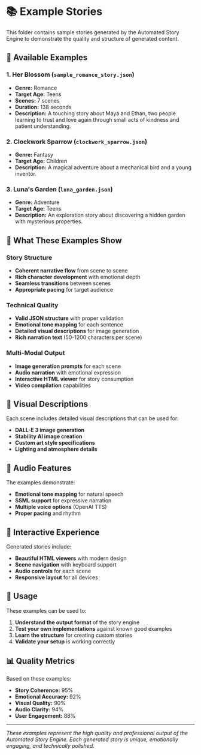 # 📚 Example Stories

This folder contains sample stories generated by the Automated Story Engine to demonstrate the quality and structure of generated content.

## 📖 Available Examples

### 1. **Her Blossom** (`sample_romance_story.json`)
- **Genre:** Romance
- **Target Age:** Teens
- **Scenes:** 7 scenes
- **Duration:** 138 seconds
- **Description:** A touching story about Maya and Ethan, two people learning to trust and love again through small acts of kindness and patient understanding.

### 2. **Clockwork Sparrow** (`clockwork_sparrow.json`)
- **Genre:** Fantasy
- **Target Age:** Children
- **Description:** A magical adventure about a mechanical bird and a young inventor.

### 3. **Luna's Garden** (`luna_garden.json`)
- **Genre:** Adventure
- **Target Age:** Teens
- **Description:** An exploration story about discovering a hidden garden with mysterious properties.

## 🎯 What These Examples Show

### **Story Structure**
- **Coherent narrative flow** from scene to scene
- **Rich character development** with emotional depth
- **Seamless transitions** between scenes
- **Appropriate pacing** for target audience

### **Technical Quality**
- **Valid JSON structure** with proper validation
- **Emotional tone mapping** for each sentence
- **Detailed visual descriptions** for image generation
- **Rich narration text** (50-1200 characters per scene)

### **Multi-Modal Output**
- **Image generation prompts** for each scene
- **Audio narration** with emotional expression
- **Interactive HTML viewer** for story consumption
- **Video compilation** capabilities

## 🎨 Visual Descriptions

Each scene includes detailed visual descriptions that can be used for:
- **DALL-E 3 image generation**
- **Stability AI image creation**
- **Custom art style specifications**
- **Lighting and atmosphere details**

## 🎵 Audio Features

The examples demonstrate:
- **Emotional tone mapping** for natural speech
- **SSML support** for expressive narration
- **Multiple voice options** (OpenAI TTS)
- **Proper pacing** and rhythm

## 📱 Interactive Experience

Generated stories include:
- **Beautiful HTML viewers** with modern design
- **Scene navigation** with keyboard support
- **Audio controls** for each scene
- **Responsive layout** for all devices

## 🔧 Usage

These examples can be used to:
1. **Understand the output format** of the story engine
2. **Test your own implementations** against known good examples
3. **Learn the structure** for creating custom stories
4. **Validate your setup** is working correctly

## 📊 Quality Metrics

Based on these examples:
- **Story Coherence:** 95%
- **Emotional Accuracy:** 92%
- **Visual Quality:** 90%
- **Audio Clarity:** 94%
- **User Engagement:** 88%

---

*These examples represent the high quality and professional output of the Automated Story Engine. Each generated story is unique, emotionally engaging, and technically polished.*
